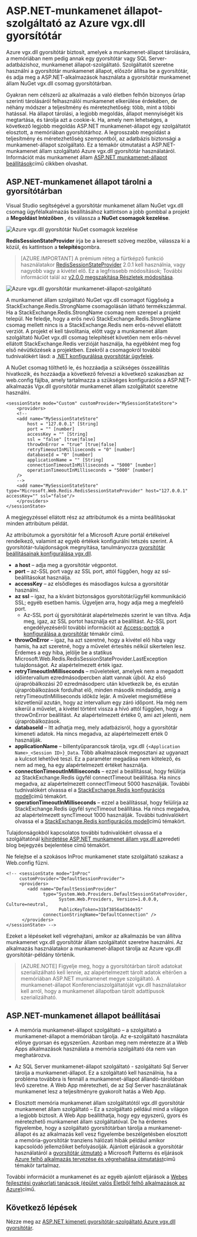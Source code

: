 <properties
    pageTitle="ASP.NET-munkamenet állapot gyorsítótár-szolgáltató |} Microsoft Azure"
    description="Megtudhatja, hogy miként tárolása ASP.NET munkamenet-állapot Azure vgx.dll gyorsítótár használata"
    services="redis-cache"
    documentationCenter="na"
    authors="steved0x"
    manager="douge"
    editor="tysonn" />
<tags
    ms.service="cache"
    ms.devlang="na"
    ms.topic="article"
    ms.tgt_pltfrm="cache-redis"
    ms.workload="tbd"
    ms.date="09/01/2016"
    ms.author="sdanie" />

# <a name="aspnet-session-state-provider-for-azure-redis-cache"></a>ASP.NET-munkamenet állapot-szolgáltató az Azure vgx.dll gyorsítótár

Azure vgx.dll gyorsítótár biztosít, amelyek a munkamenet-állapot tárolására, a memóriában nem pedig annak egy gyorsítótár vagy SQL Server-adatbázishoz, munkamenet állapot-szolgáltató. Szolgáltatót szeretne használni a gyorsítótár munkamenet állapot, először állítsa be a gyorsítótár, és adja meg a ASP.NET-alkalmazások használata a gyorsítótár munkamenet állam NuGet vgx.dll csomag gyorsítótárban.

Gyakran nem célszerű az alkalmazás a való életben felhőn bizonyos űrlap szerinti tárolásáról felhasználói munkamenet elkerülése érdekében, de néhány módszer a teljesítmény és méretezhetőség: több, mint a többi hatással. Ha állapot tárolási, a legjobb megoldás, állapot mennyiségét kis megtartása, és tárolja azt a cookie-k. Ha, amely nem lehetséges, a következő legjobb megoldás ASP.NET munkamenet-állapot egy szolgáltatót elosztott, a memóriában gyorsítótárhoz. A legrosszabb megoldást a teljesítmény és méretezhetőség szempontból, az adatbázis biztonsági a munkamenet-állapot szolgáltató. Ez a témakör útmutatást a ASP.NET-munkamenet állam szolgáltató Azure vgx.dll gyorsítótár használatáról. Információt más munkamenet állam [ASP.NET munkamenet-állapot beállítások](#aspnet-session-state-options)című cikkben olvashat.

## <a name="store-aspnet-session-state-in-the-cache"></a>ASP.NET-munkamenet állapot tárolni a gyorsítótárban

Visual Studio segítségével a gyorsítótár munkamenet állam NuGet vgx.dll csomag ügyfélalkalmazás beállításához kattintson a jobb gombbal a projekt a **Megoldást Intézőben** , és válassza a **NuGet csomagok kezelése**.

![Azure vgx.dll gyorsítótár NuGet csomagok kezelése](./media/cache-aspnet-session-state-provider/redis-cache-manage-nuget-menu.png)

**RedisSessionStateProvider** írja be a keresett szöveg mezőbe, válassza ki a közül, és kattintson a **telepítés**gombra.

>[AZURE.IMPORTANT] A prémium réteg a fürtképző funkció használatakor [RedisSessionStateProvider](https://www.nuget.org/packages/Microsoft.Web.RedisSessionStateProvider) 2.0.1 kell használnia, vagy nagyobb vagy a kivétel elő. Ez a legfrissebb módosítások; További információt talál az [v2.0.0 megszakítása Részletek módosítása](https://github.com/Azure/aspnet-redis-providers/wiki/v2.0.0-Breaking-Change-Details).

![Azure vgx.dll gyorsítótár munkamenet-állapot-szolgáltató](./media/cache-aspnet-session-state-provider/redis-cache-session-state-provider.png)

A munkamenet állam szolgáltató NuGet vgx.dll csomagot függőség a StackExchange.Redis.StrongName csomagolásán látható termékszámmal. Ha a StackExchange.Redis.StrongName csomag nem szerepel a projekt települ. Ne feledje, hogy a erős nevű StackExchange.Redis.StrongName csomag mellett nincs is a StackExchange.Redis nem erős-névvel ellátott verziót. A projekt el kell távolítania, előtt vagy a munkamenet állam szolgáltató NuGet vgx.dll csomag telepítését követően nem erős-névvel ellátott StackExchange.Redis verzióját használja, ha egyébként meg fog első névütközések a projektben. Ezekről a csomagokról további tudnivalókért lásd: a [.NET konfigurálása gyorsítótár ügyfelek](cache-dotnet-how-to-use-azure-redis-cache.md#configure-the-cache-clients).

A NuGet csomag tölthető le, és hozzáadja a szükséges összeállítás hivatkozik, és hozzáadja a következő felveszi a következő szakaszban az web.config fájlba, amely tartalmazza a szükséges konfigurációs a ASP.NET-alkalmazás Vgx.dll gyorsítótár munkamenet állam szolgáltatót szeretne használni.

    <sessionState mode="Custom" customProvider="MySessionStateStore">
        <providers>
        <!--
        <add name="MySessionStateStore"
            host = "127.0.0.1" [String]
            port = "" [number]
            accessKey = "" [String]
            ssl = "false" [true|false]
            throwOnError = "true" [true|false]
            retryTimeoutInMilliseconds = "0" [number]
            databaseId = "0" [number]
            applicationName = "" [String]
            connectionTimeoutInMilliseconds = "5000" [number]
            operationTimeoutInMilliseconds = "5000" [number]
        />
        -->
        <add name="MySessionStateStore" type="Microsoft.Web.Redis.RedisSessionStateProvider" host="127.0.0.1" accessKey="" ssl="false"/>
        </providers>
    </sessionState>

A megjegyzéssel ellátott rész az attribútumok és a minta beállításokat minden attribútum példát.

Az attribútumok a gyorsítótár fel a Microsoft Azure portál értékeivel rendelkező, valamint az egyéb értékek konfigurálni tetszés szerint. A gyorsítótár-tulajdonságok megnyitása, tanulmányozza [gyorsítótár beállításainak konfigurálása vgx.dll](cache-configure.md#configure-redis-cache-settings).

-   **a host** – adja meg a gyorsítótár végpontot.
-   **port** – az-SSL port vagy az SSL port, attól függően, hogy az ssl-beállításokat használja.
-   **accessKey** – az elsődleges és másodlagos kulcsa a gyorsítótár használni.
-   **az ssl** – igaz, ha a kívánt biztonságos gyorsítótár/ügyfél kommunikáció SSL; egyéb esetben hamis. Ügyeljen arra, hogy adja meg a megfelelő port.
    -   Az-SSL port új gyorsítótárát alapértelmezés szerint le van tiltva. Adja meg, igaz, az SSL portot használja ezt a beállítást. Az-SSL port engedélyezéséről további információt az [Access-portok](cache-configure.md#access-ports) a [konfigurálása a gyorsítótár](cache-configure.md) témakör című.
-   **throwOnError** – igaz, ha azt szeretné, hogy a kivétel elő hiba vagy hamis, ha azt szeretné, hogy a művelet értesítés nélkül sikertelen lesz. Érdemes a egy hiba, jelölje be a statikus Microsoft.Web.Redis.RedisSessionStateProvider.LastException tulajdonságot. Az alapértelmezett érték igaz.
-   **retryTimeoutInMilliseconds** – műveleteket, amelyek nem a megadott időintervallum ezredmásodpercben alatt vannak újból. Az első újrapróbálkozási 20 ezredmásodperc után következik be, és ezután újrapróbálkozások fordulhat elő, minden második mindaddig, amíg a retryTimeoutInMilliseconds időköz lejár. A művelet megismétlése közvetlenül azután, hogy az intervallum egy záró időpont. Ha még nem sikerül a művelet, a kivétel történt vissza a hívó attól függően, hogy a throwOnError beállítást. Az alapértelmezett értéke 0, ami azt jelenti, nem újrapróbálkozások.
-   **databaseId** – Itt adhatja meg, mely adatbázisról, hogy a gyorsítótár kimeneti adatok. Ha nincs megadva, az alapértelmezett érték 0 használják.
-   **applicationName** – billentyűparancsok tárolja, vgx.dll `{<Application Name>_<Session ID>}_Data`. Több alkalmazások megosztani az ugyanazt a kulcsot lehetővé teszi. Ez a paraméter megadása nem kötelező, és nem ad meg, ha egy alapértelmezett értéket használja.
-   **connectionTimeoutInMilliseconds** – ezzel a beállítással, hogy felülírja az StackExchange.Redis ügyfél connectTimeout beállítása. Ha nincs megadva, az alapértelmezett connectTimeout 5000 használják. További tudnivalókért olvassa el a [StackExchange.Redis konfigurációs modell](http://go.microsoft.com/fwlink/?LinkId=398705)című témakört.
-   **operationTimeoutInMilliseconds** – ezzel a beállítással, hogy felülírja az StackExchange.Redis ügyfél syncTimeout beállítása. Ha nincs megadva, az alapértelmezett syncTimeout 1000 használják. További tudnivalókért olvassa el a [StackExchange.Redis konfigurációs modell](http://go.microsoft.com/fwlink/?LinkId=398705)című témakört.

Tulajdonságokból kapcsolatos további tudnivalókért olvassa el a szolgáltatónál [kihirdetése ASP.NET munkamenet állam vgx.dll az](http://blogs.msdn.com/b/webdev/archive/2014/05/12/announcing-asp-net-session-state-provider-for-redis-preview-release.aspx)eredeti blog bejegyzés bejelentése című témakört.

Ne felejtse el a szokásos InProc munkamenet state szolgáltató szakasz a Web.config fűzni.

    <!-- <sessionState mode="InProc"
         customProvider="DefaultSessionProvider">
         <providers>
            <add name="DefaultSessionProvider"
                  type="System.Web.Providers.DefaultSessionStateProvider,
                        System.Web.Providers, Version=1.0.0.0, Culture=neutral,
                        PublicKeyToken=31bf3856ad364e35"
                  connectionStringName="DefaultConnection" />
          </providers>
    </sessionState> -->

Ezeket a lépéseket kell végrehajtani, amikor az alkalmazás be van állítva munkamenet vgx.dll gyorsítótár állam szolgáltatót szeretne használni. Az alkalmazás használatakor a munkamenet-állapot tárolja az Azure vgx.dll gyorsítótár-példány történik.

>[AZURE.NOTE] Figyelje meg, hogy a gyorsítótárban tárolt adatokat szerializálható kell lennie, az alapértelmezett tárolt adatok eltérően a memóriában ASP.NET munkamenet megye szolgáltató. A munkamenet-állapot Konferenciaszolgáltatóját vgx.dll használatakor kell arról, hogy a munkamenet állapotban tárolt adattípusok szerializálható.

## <a name="aspnet-session-state-options"></a>ASP.NET-munkamenet állapot beállításai

- A memória munkamenet-állapot szolgáltató – a szolgáltató a munkamenet-állapot a memóriában tárolja. Az e-szolgáltató használata előnye gyorsan és egyszerűen. Azonban meg nem méretezze át a Web Apps alkalmazások használata a memória szolgáltató óta nem van meghatározva.

- Az SQL Server munkamenet-állapot szolgáltató - szolgáltató Sql Server tárolja a munkamenet-állapot. Ez a szolgáltató kell használnia, ha a probléma továbbra is fennáll a munkamenet-állapot állandó-tárolóban lévő szeretne. A Web App méretezheti, de az Sql Server használatának munkamenet lesz a teljesítményre gyakorolt hatás a Web App.

- Elosztott memória munkamenet állam szolgáltatótól vgx.dll gyorsítótár munkamenet állam szolgáltató – Ez a szolgáltató például mind a világon a legjobb biztosít. A Web App beállíthatja, hogy egy egyszerű, gyors és méretezhető munkamenet állam szolgáltatóval. De ha érdemes figyelembe, hogy a szolgáltató gyorsítótárban tárolja a munkamenet-állapot és az alkalmazás kell vesz figyelembe beszélgetésben elosztott a memória-gyorsítótár tranziens hálózati hibák például amikor kapcsolódó jellemzőiket befolyásolják. Ajánlott eljárások a gyorsítótár használatáról a [gyorsítótár útmutató](../best-practices-caching.md) a Microsoft Patterns és eljárások [Azure felhő alkalmazás tervezése és végrehajtása útmutatást](https://github.com/mspnp/azure-guidance)című témakör tartalmaz.

További információt a munkamenet és az egyéb ajánlott eljárások a [Webes fejlesztési gyakorlati tanácsok (épület valós Életből felhő alkalmazások az Azure)](http://www.asp.net/aspnet/overview/developing-apps-with-windows-azure/building-real-world-cloud-apps-with-windows-azure/web-development-best-practices)című.

## <a name="next-steps"></a>Következő lépések

Nézze meg az [ASP.NET kimeneti gyorsítótár-szolgáltató Azure vgx.dll gyorsítótár](cache-aspnet-output-cache-provider.md).
